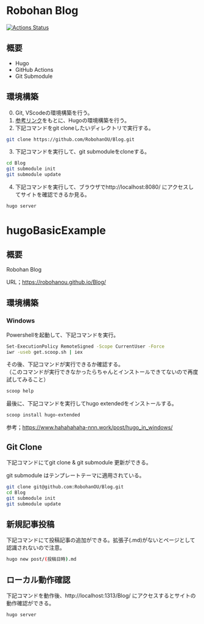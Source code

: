 # Robohan Blog

[![Actions Status](https://github.com/RobohanOU/Blog/workflows/github%20pages/badge.svg)](https://github.com/RobohanOU/Blog/actions)

## 概要

* Hugo
* GitHub Actions
* Git Submodule

## 環境構築

0. Git, VScodeの環境構築を行う。
1. [参考リンク](https://www.hahahahaha-nnn.work/post/hugo_in_windows/)をもとに、Hugoの環境構築を行う。
2. 下記コマンドをgit cloneしたいディレクトリで実行する。

``` bash
git clone https://github.com/RobohanOU/Blog.git
```

3. 下記コマンドを実行して、git submoduleをcloneする。

``` bash
cd Blog
git submodule init
git submodule update
```

4. 下記コマンドを実行して、ブラウザでhttp://localhost:8080/ にアクセスしてサイトを確認できるか見る。

``` bash
hugo server
```

<!--以下、テンプレREADME-->
# hugoBasicExample

## 概要

Robohan Blog

URL；https://robohanou.github.io/Blog/

## 環境構築

### Windows

Powershellを起動して、下記コマンドを実行。

```bash
Set-ExecutionPolicy RemoteSigned -Scope CurrentUser -Force
iwr -useb get.scoop.sh | iex
```

その後、下記コマンドが実行できるか確認する。<br>
（このコマンドが実行できなかったらちゃんとインストールできてないので再度試してみること）

```bash
scoop help
```

最後に、下記コマンドを実行してhugo extendedをインストールする。

```bash
scoop install hugo-extended
```

参考；https://www.hahahahaha-nnn.work/post/hugo_in_windows/

## Git Clone

下記コマンドにてgit clone & git submodule 更新ができる。

git submodule はテンプレートテーマに適用されている。

```bash
git clone git@github.com:RobohanOU/Blog.git
cd Blog
git submodule init
git submodule update
```

## 新規記事投稿

下記コマンドにて投稿記事の追加ができる。拡張子(.md)がないとページとして認識されないので注意。

```bash
hugo new post/(投稿日時).md
```

## ローカル動作確認

下記コマンドを動作後、http://localhost:1313/Blog/ にアクセスするとサイトの動作確認ができる。

```bash
hugo server
```
